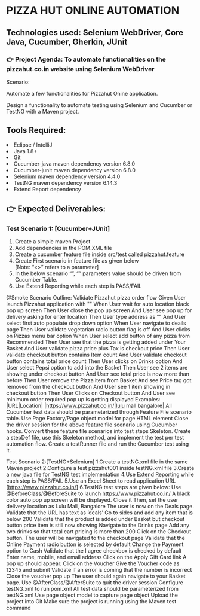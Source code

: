 <h1>PIZZA HUT ONLINE AUTOMATION</h1>
<h2>Technologies used: Selenium WebDriver, Core Java, Cucumber, Gherkin, JUnit</h2>

<h3>👉 Project Agenda: To automate functionalities on the pizzahut.co.in website using Selenium WebDriver</h3>
Scenario:

Automate a few functionalities for Pizzahut Onine application.

Design a functionality to automate testing using Selenium and Cucumber or TestNG with a Maven project.

<h2>Tools Required:</h2>
<li>Eclipse / IntelliJ <br></li>
<li>Java 1.8+ <br></li>
<li>Git <br></li>
<li>Cucumber-java maven dependency version 6.8.0<br> </li>
<li>Cucumber-junit maven dependency version 6.8.0 <br></li>
<li>Selenium maven dependency version 4.4.0 <br></li>
<li>TestNG maven dependency version 6.14.3 <br></li>
<li>Extend Report dependency <br></li>

<h2>👉 Expected Deliverables:</h2>
<h3>Test Scenario 1: [Cucumber+JUnit]</h3>
<ol>
  <li>Create a simple maven Project</li>
  <li>Add dependencies in the POM.XML file </li>
  <li>Create a cucumber feature file inside src/test called pizzahut.feature</li>
  <li>Create First scenario in feature file as given below</li>
  [Note: “<>” refers to a parameter]
  <li>In the below scenario “<URL>”, “<Location>” parameters value should be driven from Cucumber Table.</li>
  <li>Use Extend Reporting while each step is PASS/FAIL</li>
</ol>

@Smoke Scenario Outline: Validate Pizzahut pizza order flow Given User launch Pizzahut application with "<URL>" When User wait for auto location black pop up screen Then User close the pop up screen And User see pop up for delivery asking for enter location Then User type address as "<Location>" And User select first auto populate drop down option When User navigate to deails page Then User validate vegetarian radio button flag is off And User clicks on Pizzas menu bar option When User select add button of any pizza from Recommended Then User see that the pizza is getting added under Your Basket And User validate pizza price plus Tax is checkout price Then User validate checkout button contains Item count And User validate checkout button contains total price count Then User clicks on Drinks option And User select Pepsi option to add into the Basket Then User see 2 items are showing under checkout button And User see total price is now more than before Then User remove the Pizza item from Basket And see Price tag got removed from the checkout button And User see 1 item showing in checkout button Then User Clicks on Checkout button And User see minimum order required pop up is getting displayed
Examples:
|URL|Location| |https://www.pizzahut.co.in/|lulu mall bangalore|
All Cucumber test data should be parameterized through Feature File scenario table.
Use Page Factory/Page object model for page HTML element
Close the driver session for the above feature file scenario using Cucumber hooks.
Convert these feature file scenarios into test steps Skeleton.
Create a stepDef file, use this Skeleton method, and implement the test per test automation flow.
Create a testRunner file and run the Cucumber test using it.


Test Scenario 2:[TestNG+Selenium]
1.Create a testNG.xml file in the same Maven project
2.Configure a test pizzahut001 inside testNG.xml file
3.Create a new java file for TestNG test implementation
4.Use Extend Reporting while each step is PASS/FAIL
5.Use an Excel Sheet to read application URL [https://www.pizzahut.co.in/]
6.TestNG test steps are given below:
Use @BeforeClass/@BeforeSuite to launch https://www.pizzahut.co.in/
A black color auto pop up screen will be displayed. Close it
Then, set the user delivery location as Lulu Mall, Bangalore
The user is now on the Deals page. Validate that the URL has text as ‘deals’
Go to sides and add any item that is below 200
Validate that the product is added under Basket but checkout button price item is still now showing
Navigate to the Drinks page
Add any two drinks so that total cart pricing is more than 200
Click on the Checkout button. The user will be navigated to the checkout page
Validate that the Online Payment radio button is selected by default
Change the Payment option to Cash
Validate that the I agree checkbox is checked by default
Enter name, mobile, and email address
Click on the Apply Gift Card link
A pop up should appear. Click on the Voucher
Give the Voucher code as 12345 and submit
Validate if an error is coming that the number is incorrect
Close the voucher pop up
The user should again navigate to your Basket page.
Use @AfterClass/@AfterSuite to quit the driver session
Configure testNG.xml to run pom.xml
All test data should be parameterized from testNG.xml
Use page object model to capture page object
Upload the project into Git
Make sure the project is running using the Maven test command
